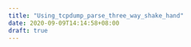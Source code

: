 ```yaml
---
title: "Using_tcpdump_parse_three_way_shake_hand"
date: 2020-09-09T14:14:58+08:00
draft: true
---
```


